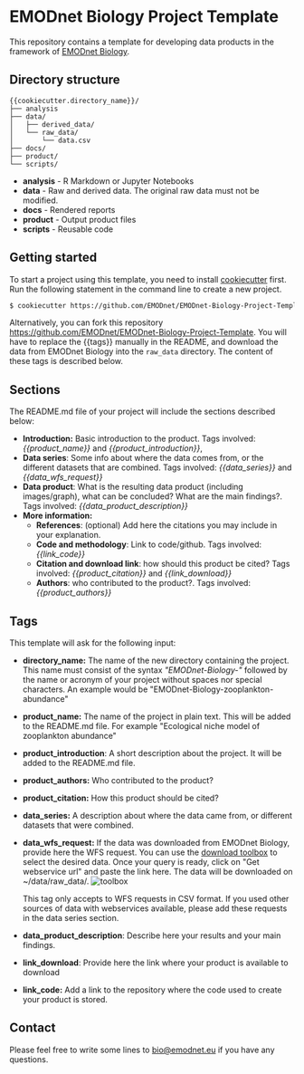 # EMODnet Biology Project Template

This repository contains a template for developing data products in the framework of [EMODnet Biology](https://www.emodnet-biology.eu/).

## Directory structure

```
{{cookiecutter.directory_name}}/
├── analysis
├── data/
│   ├── derived_data/
│   └── raw_data/
│   	└── data.csv
├── docs/
├── product/
└── scripts/
```

* **analysis** - R Markdown or Jupyter Notebooks
* **data** - Raw and derived data. The original raw data must not be modified.
* **docs** - Rendered reports
* **product** - Output product files
* **scripts** - Reusable code

## Getting started

To start a project using this template, you need to install [cookiecutter](https://github.com/cookiecutter/cookiecutter) first. Run the following statement in the command line to create a new project.

```bash
$ cookiecutter https://github.com/EMODnet/EMODnet-Biology-Project-Template-cookiecutter
```

Alternatively, you can fork this repository https://github.com/EMODnet/EMODnet-Biology-Project-Template. You will have to replace the {{tags}} manually in the README, and download the data from EMODnet Biology into the `raw_data` directory. The content of these tags is described below.

## Sections

The README.md file of your project will include the sections described below:

* **Introduction:** Basic introduction to the product. Tags involved: *{{product_name}}* and *{{product_introduction}}*, 
* **Data series**: Some info about where the data comes from, or the different datasets that are combined. Tags involved: *{{data_series}}* and *{{data_wfs_request}}*
* **Data product**: What is the resulting data product (including images/graph), what can be concluded? What are the main findings?. Tags involved: *{{data_product_description}}*
* **More information:**
	* **References**: (optional) Add here the citations you may include in your explanation.
	* **Code and methodology**: Link to code/github. Tags involved: *{{link_code}}*
	* **Citation and download link**: how should this product be cited? Tags involved: *{{product_citation}}* and *{{link_download}}*
	* **Authors**: who contributed to the product?. Tags involved: *{{product_authors}}*

## Tags

This template will ask for the following input:

* **directory_name:** The name of the new directory containing the project. This name must consist of the syntax *"EMODnet-Biology-"* followed by the name or acronym of your project without spaces nor special characters. An example would be "EMODnet-Biology-zooplankton-abundance"

* **product_name:** The name of the project in plain text. This will be added to the README.md file. For example "Ecological niche model of zooplankton abundance"

* **product_introduction**: A short description about the project. It will be added to the README.md file.

* **product_authors:** Who contributed to the product?

* **product_citation:**  How this product should be cited?

* **data_series:** A description about where the data came from, or different datasets that were combined.

* **data_wfs_request:** If the data was downloaded from EMODnet Biology, provide here the WFS request. You can use the [download toolbox](https://www.emodnet-biology.eu/toolbox/en/download/occurrence/explore) to select the desired data. Once your query is ready, click on "Get webservice url" and paste the link here. The data will be downloaded on ~/data/raw_data/. ![toolbox](https://github.com/EMODnet/EMODnet-Biology-Project-Template-cookiecutter/blob/master/toolbox_screenshot.png)

  This tag only accepts to WFS requests in CSV format. If you used other sources of data with webservices available, please add these requests in the data series section.

* **data_product_description**: Describe here your results and your main findings.

* **link_download**: Provide here the link where your product is available to download

* **link_code:** Add a link to the repository where the code used to create your product is stored.

## Contact
Please feel free to write some lines to [bio@emodnet.eu](mailto:bio@emodnet.eu) if you have any questions.
